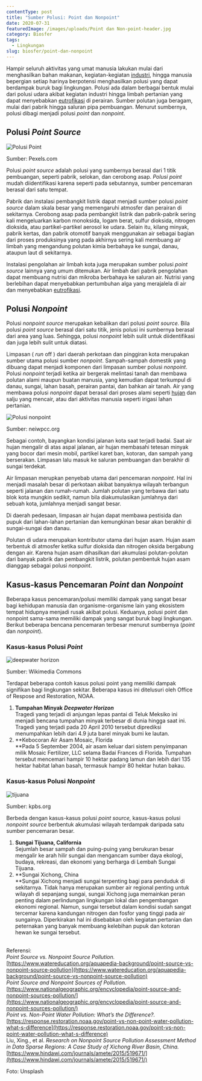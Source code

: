 ```yaml
---
contentType: post
title: "Sumber Polusi: Point dan Nonpoint"
date: 2020-07-31
featuredImage: /images/uploads/Point dan Non-point-header.jpg
category: Biosfer
tags:
  - Lingkungan
slug: biosfer/point-dan-nonpoint
---
```


Hampir seluruh aktivitas yang umat manusia lakukan mulai dari menghasilkan bahan makanan, kegiatan-kegiatan [industri](https://supergeografi.com/antroposfer/sektor-industri/), hingga manusia bepergian setiap harinya berpotensi menghasilkan polusi yang dapat berdampak buruk bagi lingkungan. Polusi ada dalam berbagai bentuk mulai dari polusi udara akibat kegiatan industri hingga limbah pertanian yang dapat menyebabkan [eutrofikasi](https://supergeografi.com/biosfer/eutrofikasi/) di perairan. Sumber polutan juga beragam, mulai dari pabrik hingga saluran pipa pembuangan. Menurut sumbernya, polusi dibagi menjadi polusi _point_ dan _nonpoint_.

## Polusi _Point_ _Source_

![Polusi Point](images/uploads/image-33-1024x682.jpeg)

Sumber: Pexels.com

Polusi _point source_ adalah polusi yang sumbernya berasal dari 1 titik pembuangan, seperti pabrik, selokan, dan cerobong asap. _Polusi point_ mudah diidentifikasi karena seperti pada sebutannya, sumber pencemaran berasal dari satu tempat.

Pabrik dan instalasi pembangkit listrik dapat menjadi sumber polusi _point source_ dalam skala besar yang memengaruhi atmosfer dan perairan di sekitarnya. Cerobong asap pada pembangkit listrik dan pabrik-pabrik sering kali mengeluarkan karbon monoksida, logam berat, sulfur dioksida, nitrogen dioksida, atau partikel-partikel aerosol ke udara. Selain itu, kilang minyak, pabrik kertas, dan pabrik otomotif banyak menggunakan air sebagai bagian dari proses produksinya yang pada akhirnya sering kali membuang air limbah yang mengandung polutan kimia berbahaya ke sungai, danau, ataupun laut di sekitarnya.

Instalasi pengolahan air limbah kota juga merupakan sumber polusi _point source_ lainnya yang umum ditemukan. Air limbah dari pabrik pengolahan dapat membuang nutrisi dan mikroba berbahaya ke saluran air. Nutrisi yang berlebihan dapat menyebabkan pertumbuhan alga yang merajalela di air dan menyebabkan [eutrofikasi](https://supergeografi.com/biosfer/eutrofikasi/).

## Polusi _Nonpoint_

Polusi _nonpoint source_ merupakan kebalikan dari polusi _point source._ Bila polusi _point source_ berasal dari satu titik, jenis polusi ini sumbernya berasal dari area yang luas. Sehingga, polusi _nonpoint_ lebih sulit untuk diidentifikasi dan juga lebih sulit untuk diatasi.

Limpasan ( _run_ off ) dari daerah perkotaan dan pinggiran kota merupakan sumber utama polusi sumber _nonpoint_. Sampah-sampah domestik yang dibuang dapat menjadi komponen dari limpasan sumber polusi _nonpoint_. Polusi _nonpoint_ terjadi ketika air bergerak melintasi tanah dan membawa polutan alami maupun buatan manusia, yang kemudian dapat terkumpul di danau, sungai, lahan basah, perairan pantai, dan bahkan air tanah. Air yang membawa polusi _nonpoint_ dapat berasal dari proses alami seperti [hujan](http://supergeografi.com/atmosfer/presipitasi) dan salju yang mencair, atau dari aktivitas manusia seperti irigasi lahan pertanian.

![Polusi nonpoint](images/uploads/image-32-1024x557.jpeg)

Sumber: neiwpcc.org

Sebagai contoh, bayangkan kondisi jalanan kota saat terjadi badai. Saat air hujan mengalir di atas aspal jalanan, air hujan membasahi tetesan minyak yang bocor dari mesin mobil, partikel karet ban, kotoran, dan sampah yang berserakan. Limpasan lalu masuk ke saluran pembuangan dan berakhir di sungai terdekat.

Air limpasan merupkan penyebab utama dari pencemaran _nonpoint_. Hal ini menjadi masalah besar di perkotaan akibat banyaknya wilayah terbangun seperti jalanan dan rumah-rumah. Jumlah polutan yang terbawa dari satu blok kota mungkin sedikit, namun bila diakumulasikan jumlahnya dari sebuah kota, jumlahnya menjadi sangat besar.

Di daerah pedesaan, limpasan air hujan dapat membawa pestisida dan pupuk dari lahan-lahan pertanian dan kemungkinan besar akan berakhir di sungai-sungai dan danau.

Polutan di udara merupakan kontributor utama dari hujan asam. Hujan asam terbentuk di atmosfer ketika sulfur dioksida dan nitrogen oksida bergabung dengan air. Karena hujan asam dihasilkan dari akumulasi polutan-polutan dari banyak pabrik dan pembangkit listrik, polutan pembentuk hujan asam dianggap sebagai polusi _nonpoint_.

## Kasus-kasus Pencemaran _Point_ dan _Nonpoint_

Beberapa kasus pencemaran/polusi memiliki dampak yang sangat besar bagi kehidupan manusia dan organisme-organisme lain yang ekosistem tempat hidupnya menjadi rusak akibat polusi. Keduanya, polusi point dan nonpoint sama-sama memiliki dampak yang sangat buruk bagi lingkungan. Berikut beberapa bencana pencemaran terbesar menurut sumbernya (_point_ dan _nonpoint_).

### Kasus-kasus Polusi _Point_

![deepwater horizon](images/uploads/image-35.jpeg)

Sumber: Wikimedia Commons

Terdapat beberapa contoh kasus polusi point yang memiliki dampak signifikan bagi lingkungan sekitar. Beberapa kasus ini ditelusuri oleh Office of Respose and Restoration, NOAA.

1. **Tumpahan Minyak** **_Deepwater Horizon_**  
    Tragedi yang terjadi di anjungan lepas pantai di Teluk Meksiko ini menjadi bencana tumpahan minyak terbesar di dunia hingga saat ini. Tragedi yang terjadi pada 20 April 2010 tersebut diprediksi menumpahkan lebih dari 4.9 juta barel minyak bumi ke lautan.
2. **Kebocoran Air Asam Mosaic, Florida  
    **Pada 5 September 2004, air asam keluar dari sistem penyimpanan milik Mosaic Fertilizer, LLC selama Badai Frances di Florida. Tumpahan tersebut mencemari hampir 10 hektar padang lamun dan lebih dari 135 hektar habitat lahan basah, termasuk hampir 80 hektar hutan bakau.

### Kasus-kasus Polusi _Nonpoint_

![tijuana](images/uploads/image-34.jpeg)

Sumber: kpbs.org

Berbeda dengan kasus-kasus polusi _point source,_ kasus-kasus polusi _nonpoint source_ berbentuk akumulasi wilayah terdampak daripada satu sumber pencemaran besar.

1. **Sungai Tijuana, California**  
    Sejumlah besar sampah dan puing-puing yang berukuran besar mengalir ke arah hilir sungai dan mengancam sumber daya ekologi, budaya, rekreasi, dan ekonomi yang berharga di Lembah Sungai Tijuana.
2. **Sungai Xichong, China  
    **Sungai Xichong menjadi sungai terpenting bagi para penduduk di sekitarnya. Tidak hanya merupakan sumber air regional penting untuk wilayah di sepanjang sungai, sungai Xichong juga memainkan peran penting dalam perlindungan lingkungan lokal dan pengembangan ekonomi regional. Namun, sungai tersebut dalam kondisi sudah sangat tercemar karena kandungan nitrogen dan fosfor yang tinggi pada air sungainya. Diperkirakan hal ini disebabkan oleh kegiatan pertanian dan peternakan yang banyak membuang kelebihan pupuk dan kotoran hewan ke sungai tersebut.  
     

Referensi:  
_Point Source vs. Nonpoint Source Pollution._ [https://www.watereducation.org/aquapedia-background/point-source-vs-nonpoint-source-pollution](https://www.watereducation.org/aquapedia-background/point-source-vs-nonpoint-source-pollution)  
_Point Source and Nonpoint Sources of Pollution._ [https://www.nationalgeographic.org/encyclopedia/point-source-and-nonpoint-sources-pollution/](https://www.nationalgeographic.org/encyclopedia/point-source-and-nonpoint-sources-pollution/)  
_Point vs. Non-Point Water Pollution: What’s the Difference?._ [https://response.restoration.noaa.gov/point-vs-non-point-water-pollution-what-s-difference](https://response.restoration.noaa.gov/point-vs-non-point-water-pollution-what-s-difference)  
Liu, Xing., et al. _Research on Nonpoint Source Pollution Assessment Method in Data Sparse Regions: A Case Study of Xichong River Basin, China._ [https://www.hindawi.com/journals/amete/2015/519671/](https://www.hindawi.com/journals/amete/2015/519671/)

Foto: Unsplash
